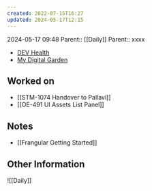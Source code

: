 ```yaml
---
created: 2022-07-15T16:27
updated: 2024-05-17T12:15
---
```

2024-05-17 09:48
Parent:: [[Daily]] 
Parent:: xxxx

- [DEV Health](https://health-configdev.mixtelematics.com/public/mapshow.htm?id=2001&mapid=1A35514B-E08F-4B7C-90B8-CD1774AE8CA3)
- [My Digital Garden](https://my-digital-garden-ten-inky.vercel.app/)

## Worked on

- [[STM-1074 Handover to Pallavi]]
- [[OE-491 UI Assets List Panel]]

## Notes

- [[Frangular Getting Started]]

## Other Information

![[Daily]]
